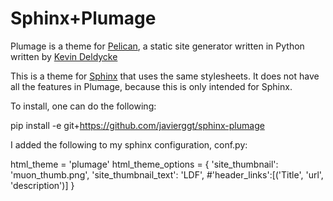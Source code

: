Sphinx+Plumage
==============

Plumage is a theme for [Pelican](https://getpelican.com), a static site
generator written in Python written by [Kevin Deldycke](https://kevin.deldycke.com)

This is a theme for [Sphinx](http://www.sphinx-doc.org) that uses the same stylesheets.
It does not have all the features in Plumage, because this is only intended for Sphinx.

To install, one can do the following:

 pip install -e git+https://github.com/javierggt/sphinx-plumage

I added the following to my sphinx configuration, conf.py:

 html_theme = 'plumage'
 html_theme_options = {
     'site_thumbnail': 'muon_thumb.png',
     'site_thumbnail_text': 'LDF',
     #'header_links':[('Title', 'url', 'description')]
 }
